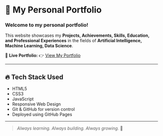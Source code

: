 # 🚀 My Personal Portfolio

### Welcome to my personal portfolio!  

This website showcases my **Projects, Achievements, Skills, Education, and Professional Experiences** in the fields of **Artificial Intelligence, Machine Learning, Data Science**.

📍 **Live Portfolio:** 👉 [View My Portfolio](https://ramakrishnasankavaram.github.io/My-Portfolio/)

---

## 🔥 Tech Stack Used

- HTML5
- CSS3
- JavaScript
- Responsive Web Design
- Git & GitHub for version control
- Deployed using GitHub Pages

---

> *Always learning. Always building. Always growing.* 🚀
